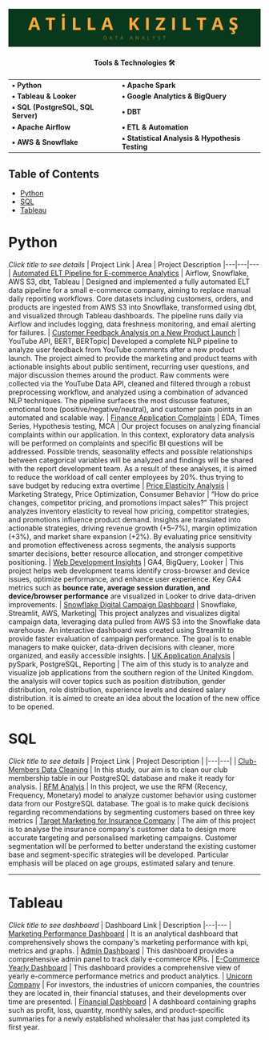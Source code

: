 ![image](https://github.com/AtilaKzlts/IT-Survey/blob/main/assets/pics/readme.png)

<div align="center">
  <h4>Tools & Technologies 🛠 </h4>
  <table>
    <tr>
      <td><b>▪ Python</b></td>
      <td><b>▪ Apache Spark </b></td>
    </tr>
    <tr>
      <td><b>▪ Tableau & Looker</b></td>
      <td><b>▪ Google Analytics & BigQuery</b></td>
    </tr>
    <tr>
      <td><b>▪ SQL (PostgreSQL, SQL Server) </b></td>
      <td><b>▪ DBT</b></td>
    </tr>
    <tr>
      <td><b>▪ Apache Airflow</b></td>
      <td><b>▪ ETL & Automation</b></td>
    </tr>
    <tr>
      <td><b>▪ AWS & Snowflake </b></td>
      <td><b>▪ Statistical Analysis & Hypothesis Testing</b></td>
    </tr>
  </table>
</div>



## Table of Contents

- [Python](#python)
- [SQL](#sql)
- [Tableau](#tableau)

# Python
*Click title to see details*
| Project Link | Area | Project Description 
|---|---|---
| [Automated ELT Pipeline for E-commerce Analytics](https://github.com/AtilaKzlts/ELT-Pipeline) | Airflow, Snowflake, AWS S3, dbt, Tableau |  Designed and implemented a fully automated ELT data pipeline for a small e-commerce company, aiming to replace manual daily reporting workflows. Core datasets including customers, orders, and products are ingested from AWS S3 into Snowflake, transformed using dbt, and visualized through Tableau dashboards. The pipeline runs daily via Airflow and includes logging, data freshness monitoring, and email alerting for failures.
| [Customer Feedback Analysis on a New Product Launch](https://github.com/AtilaKzlts/Youtube-Sentiment-Topic) | YouTube API, BERT, BERTopic| Developed a complete NLP pipeline to analyze user feedback from YouTube comments after a new product launch. The project aimed to provide the marketing and product teams with actionable insights about public sentiment, recurring user questions, and major discussion themes around the product. Raw comments were collected via the YouTube Data API, cleaned and filtered through a robust preprocessing workflow, and analyzed using a combination of advanced NLP techniques. The pipeline surfaces the most discusse features, emotional tone (positive/negative/neutral), and customer pain points in an automated and scalable way.
| [Finance Application Complaints](https://github.com/AtilaKzlts/Finance-Application-Complaints) | EDA, Times Series, Hypothesis testing, MCA  | Our project focuses on analyzing financial complaints within our application. In this context, exploratory data analysis will be performed on complaints and specific BI questions will be addressed. Possible trends, seasonality effects and possible relationships between categorical variables will be analyzed and findings will be shared with the report development team. As a result of these analyses, it is aimed to reduce the workload of call center employees by 20%. thus trying to save budget by reducing extra overtime
| [Price Elasticity Analysis](https://github.com/AtilaKzlts/Inventory-Price-Elasticity-Analysis/tree/main) |  Marketing Strategy,  Price  Optimization, Consumer Behavior  | “How do price changes, competitor pricing, and promotions impact sales?” This project analyzes inventory elasticity to reveal how pricing, competitor strategies, and promotions influence product demand. Insights are translated into actionable strategies, driving revenue growth (+5–7%), margin optimization (+3%), and market share expansion (+2%). By evaluating price sensitivity and promotion effectiveness across segments, the analysis supports smarter decisions, better resource allocation, and stronger competitive positioning.
| [Web Development Insights](https://github.com/AtilaKzlts/Device-and-Browser-Performance-Analysis) | GA4, BigQuery, Looker | This project helps web development teams identify cross-browser and device issues, optimize performance, and enhance user experience. Key GA4 metrics such as **bounce rate, average session duration, and device/browser performance** are visualized in Looker to drive data-driven improvements.
| [Snowflake Digital Campaign Dashboard](https://github.com/AtilaKzlts/Snowflake-Streamlit/tree/main) | Snowflake, Streamlit, AWS, Marketing| This project analyzes and visualizes digital campaign data, leveraging data pulled from AWS S3 into the Snowflake data warehouse. An interactive dashboard was created using Streamlit to provide faster evaluation of campaign performance. The goal is to enable managers to make quicker, data-driven decisions with cleaner, more organized, and easily accessible insights.
| [UK Application Analysis](https://github.com/AtilaKzlts/Application-Analyis) | pySpark, PostgreSQL, Reporting  |  The aim of this study is to analyze and visualize job applications from the southern region of the United Kingdom. the analysis will cover topics such as position distribution, gender distribution, role distribution, experience levels and desired salary distribution. it is aimed to create an idea about the location of the new office to be opened.


# SQL
*Click title to see details*
| Project Link | Project Description | 
|---|---|
| [Club-Members Data Cleaning](https://github.com/AtilaKzlts/SQL-Cleaner/tree/main) |  In this study, our aim is to clean our club membership table in our PostgreSQL database and make it ready for analysis.
| [RFM Analyis](https://github.com/AtilaKzlts/RFM-SQL) |  In this project, we use the RFM (Recency, Frequency, Monetary) model to analyze customer behavior using customer data from our PostgreSQL database. The goal is to make quick decisions regarding recommendations by segmenting customers based on three key metrics
| [Target Marketing for Insurance Company](https://github.com/AtilaKzlts/Target-Marketing)  |  The aim of this project is to analyse the insurance company's customer data to design more accurate targeting and personalised marketing campaigns. Customer segmentation will be performed to better understand the existing customer base and segment-specific strategies will be developed. Particular emphasis will be placed on age groups, estimated salary and tenure.

***


# Tableau
*Click title to see dashboard*
| Dashboard Link |  Description 
|---|---
| [Marketing Performance Dashboard](https://public.tableau.com/app/profile/atilla.kiziltas/viz/MarketingPerformance_17402349899520/Dashboard2) |  It is an analytical dashboard that comprehensively shows the company's marketing performance with kpi, metrics and graphs.
| [Admin Dashboard](https://public.tableau.com/app/profile/atilla.kiziltas/viz/AdminDashboard-ELT/Dashboard1) | This dashboard provides a comprehensive admin panel to track daily e-commerce KPIs.
| [E-Commerce Yearly Dashboard](https://public.tableau.com/app/profile/atilla.kiziltas/viz/e-commerce_17078405040010/Dashboard1) | This dashboard provides a comprehensive view of yearly e-commerce performance metrics and product analytics. 
| [Unicorn Company](https://public.tableau.com/app/profile/atilla.kiziltas/viz/The_Unicorns/Dashboard1) |  For investors, the industries of unicorn companies, the countries they are located in, their financial statuses, and their developments over time are presented.
| [Financial Dashboard](https://public.tableau.com/app/profile/atilla.kiziltas/viz/financial_sum/en_yen) |  A dashboard containing graphs such as profit, loss, quantity, monthly sales, and product-specific summaries for a newly established wholesaler that has just completed its first year.


